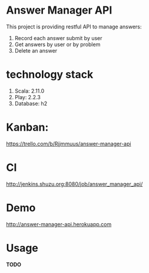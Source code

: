 Answer Manager API
=====================================

This project is providing restful API to manage answers:
 
1. Record each answer submit by user
2. Get answers by user or by problem
3. Delete an answer

technology stack
================

1. Scala: 2.11.0
1. Play: 2.2.3
1. Database: h2

Kanban:
========

https://trello.com/b/Rjjmmuus/answer-manager-api

CI
======

http://jenkins.shuzu.org:8080/job/answer_manager_api/

Demo
=====

http://answer-manager-api.herokuapp.com

Usage
=====

**TODO**
